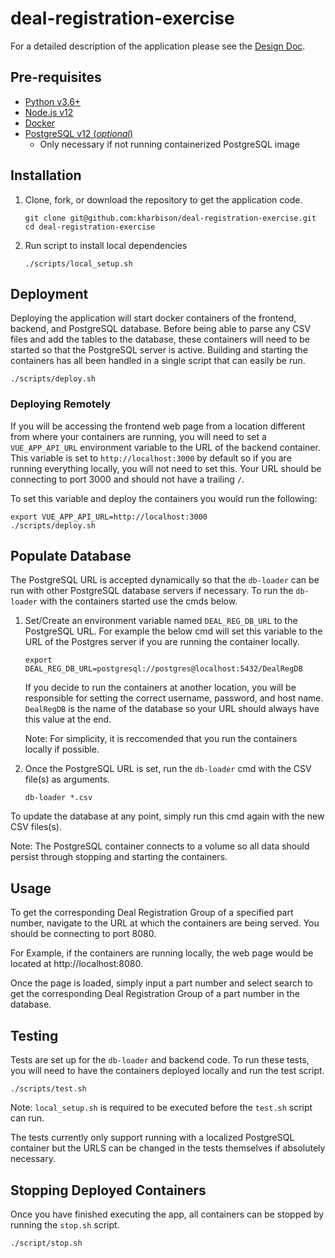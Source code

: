 # deal-registration-exercise

For a detailed description of the application please see the [Design Doc](https://github.com/kharbison/deal-registration-exercise/blob/master/docs/design_doc.md).

## Pre-requisites
- [Python v3.6+](https://www.python.org/downloads/)
- [Node.js v12](https://nodejs.org/en/)
- [Docker](https://www.docker.com)
- [PostgreSQL v12 (_optional_)](https://www.postgresql.org)
    * Only necessary if not running containerized PostgreSQL image

## Installation
1. Clone, fork, or download the repository to get the application code.

    ```
    git clone git@github.com:kharbison/deal-registration-exercise.git
    cd deal-registration-exercise
    ```

2. Run script to install local dependencies

    ```
    ./scripts/local_setup.sh
    ```

## Deployment
Deploying the application will start docker containers of the frontend, backend, and PostgreSQL database. Before being able to parse any CSV files and add the tables to the database, these containers will need to be started so that the PostgreSQL server is active. Building and starting the containers has all been handled in a single script that can easily be run.

```
./scripts/deploy.sh
```
### Deploying Remotely

If you will be accessing the frontend web page from a location different from where your containers are running, you will need to set a `VUE_APP_API_URL` environment variable to the URL of the backend container. This variable is set to `http://localhost:3000` by default so if you are running everything locally, you will not need to set this. Your URL should be connecting to port 3000 and should not have a trailing `/`.

To set this variable and deploy the containers you would run the following:

```
export VUE_APP_API_URL=http://localhost:3000
./scripts/deploy.sh
```

## Populate Database
The PostgreSQL URL is accepted dynamically so that the `db-loader` can be run with other PostgreSQL database servers if necessary. To run the `db-loader` with the containers started use the cmds below.

1. Set/Create an environment variable named `DEAL_REG_DB_URL` to the PostgreSQL URL. For example the below cmd will set this variable to the URL of the Postgres server if you are running the container locally.

    ```
    export DEAL_REG_DB_URL=postgresql://postgres@localhost:5432/DealRegDB
    ```
    If you decide to run the containers at another location, you will be responsible for setting the correct username, password, and host name. `DealRegDB` is the name of the database so your URL should always have this value at the end.

    Note: For simplicity, it is reccomended that you run the containers locally if possible.

2. Once the PostgreSQL URL is set, run the `db-loader` cmd with the CSV file(s) as arguments.

    ```
    db-loader *.csv
    ```

To update the database at any point, simply run this cmd again with the new CSV files(s).

Note: The PostgreSQL container connects to a volume so all data should persist through stopping and starting the containers.

## Usage

To get the corresponding Deal Registration Group of a specified part number, navigate to the URL at which the containers are being served. You should be connecting to port 8080.

For Example, if the containers are running locally, the web page would be located at http://localhost:8080.

Once the page is loaded, simply input a part number and select search to get the corresponding Deal Registration Group of a part number in the database.

## Testing

Tests are set up for the `db-loader` and backend code. To run these tests, you will need to have the containers deployed locally and run the test script.

```
./scripts/test.sh
```

Note: `local_setup.sh` is required to be executed before the `test.sh` script can run.

The tests currently only support running with a localized PostgreSQL container but the URLS can be changed in the tests themselves if absolutely necessary.


## Stopping Deployed Containers

Once you have finished executing the app, all containers can be stopped by running the `stop.sh` script.

```
./script/stop.sh
```
